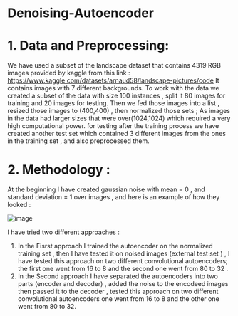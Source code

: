 # Denoising-Autoencoder
# 1. Data and Preprocessing: 
We have used a subset of the landscape dataset that contains 4319 RGB images
provided by kaggle from this link :
    https://www.kaggle.com/datasets/arnaud58/landscape-pictures/code
It contains images with 7 different backgrounds.
To work with the data we created a subset of the data with size 100 instances , split it 80 images for
training and 20 images for testing.
Then we fed those images into a list , resized those images to (400,400) , then normalized those sets ;
As images in the data had larger sizes that were over(1024,1024) which required a
very high computational power.
for testing after the training process we have created another test set which contained 3 different images from the ones in the training set , and also preprocessed them. 
# 2. Methodology : 
At the beginning I have created gaussian noise with mean = 0 , and standard deviation = 1 over images , and here is an example of how they looked :

  ![image](https://user-images.githubusercontent.com/60916510/221427402-f4f4e7ab-bc84-4388-9887-5af3be1de4d0.png)

I have tried two different approaches : 
1. In the Fisrst approach I trained the autoencoder on the normalized training set , then I have tested it on noised images (external test set ) , I have tested this  approach on two different convolutional autoencoders; the first one went from 16 to 8 and the second one went from 80 to 32 . 
2. In the Second approach I have separated the autoencoders into two parts (encoder and decoder) , added the noise to the encodeed images then passed it to the decoder , tested this approach on two different convolutional autoencoders one went from 16 to 8 and the other one went from 80 to 32. 
